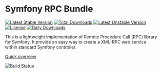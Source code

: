 Symfony RPC Bundle
==================

[![Latest Stable Version](https://poser.pugx.org/seven/symfony-rpc-bundle/v/stable)](https://packagist.org/packages/seven/symfony-rpc-bundle)
[![Total Downloads](https://poser.pugx.org/seven/symfony-rpc-bundle/downloads)](https://packagist.org/packages/seven/symfony-rpc-bundle)
[![Latest Unstable Version](https://poser.pugx.org/seven/symfony-rpc-bundle/v/unstable)](https://packagist.org/packages/seven/symfony-rpc-bundle)
[![License](https://poser.pugx.org/seven/symfony-rpc-bundle/license)](https://packagist.org/packages/seven/symfony-rpc-bundle)
[![Daily Downloads](https://poser.pugx.org/seven/symfony-rpc-bundle/d/daily)](https://packagist.org/packages/seven/symfony-rpc-bundle)

This is a lightweight implementation of Remote Procedure Call (RPC) library for Symfony.
It provide an easy way to create a XML-RPC web service within standard Symfony controller.

[Quick overview](https://github.com/skolodyazhnyy/symfony-rpc-bundle/blob/master/Resources/doc/Index.md)

[![Build Status](https://travis-ci.org/skolodyazhnyy/symfony-rpc-bundle.png?branch=master)](https://travis-ci.org/skolodyazhnyy/symfony-rpc-bundle)